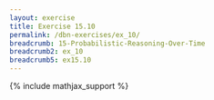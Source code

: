 ```yaml
---
layout: exercise
title: Exercise 15.10
permalink: /dbn-exercises/ex_10/
breadcrumb: 15-Probabilistic-Reasoning-Over-Time
breadcrumb2: ex_10
breadcrumb5: ex15.10
---
```


{% include mathjax_support %}


